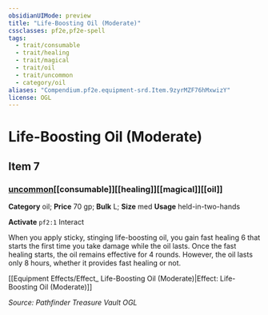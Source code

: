 ```yaml
---
obsidianUIMode: preview
title: "Life-Boosting Oil (Moderate)"
cssclasses: pf2e,pf2e-spell
tags:
  - trait/consumable
  - trait/healing
  - trait/magical
  - trait/oil
  - trait/uncommon
  - category/oil
aliases: "Compendium.pf2e.equipment-srd.Item.9zyrMZF76hMxwizY"
license: OGL
---
```

# Life-Boosting Oil (Moderate)
## Item 7
### [uncommon](uncommon.md "Uncommon Rarity Trait")[[consumable]][[healing]][[magical]][[oil]]

**Category** oil; 
**Price** 70 gp; 
**Bulk** L; **Size** med
**Usage** held-in-two-hands

**Activate** `pf2:1` Interact

When you apply sticky, stinging life-boosting oil, you gain fast healing 6 that starts the first time you take damage while the oil lasts. Once the fast healing starts, the oil remains effective for 4 rounds. However, the oil lasts only 8 hours, whether it provides fast healing or not.

[[Equipment Effects/Effect_ Life-Boosting Oil (Moderate)|Effect: Life-Boosting Oil (Moderate)]]

*Source: Pathfinder Treasure Vault*
*OGL*